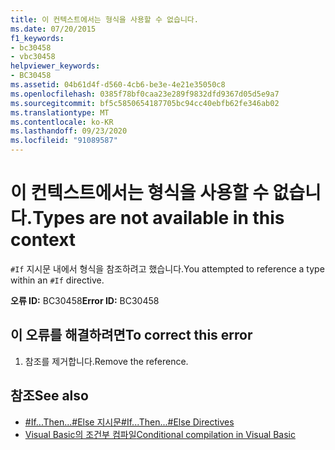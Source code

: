 ```yaml
---
title: 이 컨텍스트에서는 형식을 사용할 수 없습니다.
ms.date: 07/20/2015
f1_keywords:
- bc30458
- vbc30458
helpviewer_keywords:
- BC30458
ms.assetid: 04b61d4f-d560-4cb6-be3e-4e21e35050c8
ms.openlocfilehash: 0385f78bf0caa23e289f9832dfd9367d05d5e9a7
ms.sourcegitcommit: bf5c5850654187705bc94cc40ebfb62fe346ab02
ms.translationtype: MT
ms.contentlocale: ko-KR
ms.lasthandoff: 09/23/2020
ms.locfileid: "91089587"
---
```

# <a name="types-are-not-available-in-this-context"></a><span data-ttu-id="552b9-102">이 컨텍스트에서는 형식을 사용할 수 없습니다.</span><span class="sxs-lookup"><span data-stu-id="552b9-102">Types are not available in this context</span></span>

<span data-ttu-id="552b9-103">`#If` 지시문 내에서 형식을 참조하려고 했습니다.</span><span class="sxs-lookup"><span data-stu-id="552b9-103">You attempted to reference a type within an `#If` directive.</span></span>  
  
 <span data-ttu-id="552b9-104">**오류 ID:** BC30458</span><span class="sxs-lookup"><span data-stu-id="552b9-104">**Error ID:** BC30458</span></span>  
  
## <a name="to-correct-this-error"></a><span data-ttu-id="552b9-105">이 오류를 해결하려면</span><span class="sxs-lookup"><span data-stu-id="552b9-105">To correct this error</span></span>  
  
1. <span data-ttu-id="552b9-106">참조를 제거합니다.</span><span class="sxs-lookup"><span data-stu-id="552b9-106">Remove the reference.</span></span>  
  
## <a name="see-also"></a><span data-ttu-id="552b9-107">참조</span><span class="sxs-lookup"><span data-stu-id="552b9-107">See also</span></span>

- [<span data-ttu-id="552b9-108">#If...Then...#Else 지시문</span><span class="sxs-lookup"><span data-stu-id="552b9-108">#If...Then...#Else Directives</span></span>](../language-reference/directives/if-then-else-directives.md)
- [<span data-ttu-id="552b9-109">Visual Basic의 조건부 컴파일</span><span class="sxs-lookup"><span data-stu-id="552b9-109">Conditional compilation in Visual Basic</span></span>](../programming-guide/program-structure/conditional-compilation.md)
